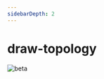 ```yaml
---
sidebarDepth: 2
---
```


# draw-topology

![beta](https://img.shields.io/npm/v/@soonspacejs/plugin-draw-topology/next.svg)
